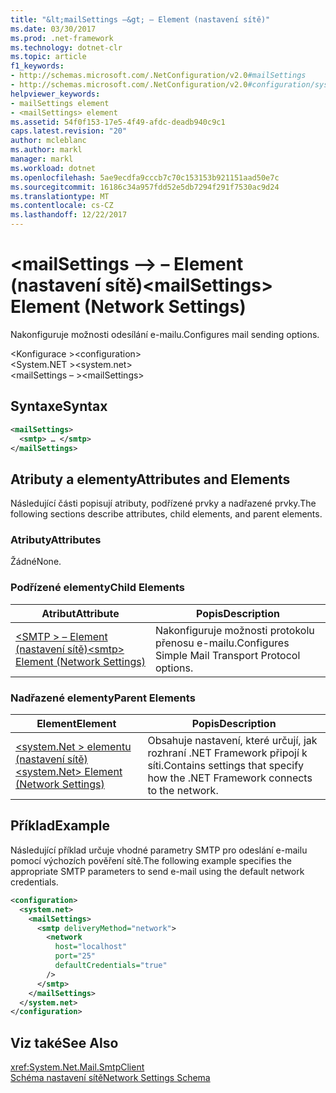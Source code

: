 ```yaml
---
title: "&lt;mailSettings –&gt; – Element (nastavení sítě)"
ms.date: 03/30/2017
ms.prod: .net-framework
ms.technology: dotnet-clr
ms.topic: article
f1_keywords:
- http://schemas.microsoft.com/.NetConfiguration/v2.0#mailSettings
- http://schemas.microsoft.com/.NetConfiguration/v2.0#configuration/system.net/mailSettings
helpviewer_keywords:
- mailSettings element
- <mailSettings> element
ms.assetid: 54f0f153-17e5-4f49-afdc-deadb940c9c1
caps.latest.revision: "20"
author: mcleblanc
ms.author: markl
manager: markl
ms.workload: dotnet
ms.openlocfilehash: 5ae9ecdfa9cccb7c70c153153b921151aad50e7c
ms.sourcegitcommit: 16186c34a957fdd52e5db7294f291f7530ac9d24
ms.translationtype: MT
ms.contentlocale: cs-CZ
ms.lasthandoff: 12/22/2017
---
```

# <a name="ltmailsettingsgt-element-network-settings"></a><span data-ttu-id="dfa37-102">&lt;mailSettings –&gt; – Element (nastavení sítě)</span><span class="sxs-lookup"><span data-stu-id="dfa37-102">&lt;mailSettings&gt; Element (Network Settings)</span></span>
<span data-ttu-id="dfa37-103">Nakonfiguruje možnosti odesílání e-mailu.</span><span class="sxs-lookup"><span data-stu-id="dfa37-103">Configures mail sending options.</span></span>  

<span data-ttu-id="dfa37-104">\<Konfigurace ></span><span class="sxs-lookup"><span data-stu-id="dfa37-104">\<configuration></span></span>  
<span data-ttu-id="dfa37-105">\<System.NET ></span><span class="sxs-lookup"><span data-stu-id="dfa37-105">\<system.net></span></span>  
<span data-ttu-id="dfa37-106">\<mailSettings – ></span><span class="sxs-lookup"><span data-stu-id="dfa37-106">\<mailSettings></span></span>  
  
## <a name="syntax"></a><span data-ttu-id="dfa37-107">Syntaxe</span><span class="sxs-lookup"><span data-stu-id="dfa37-107">Syntax</span></span>  
  
```xml  
<mailSettings>
  <smtp> … </smtp>  
</mailSettings>
```  
  
## <a name="attributes-and-elements"></a><span data-ttu-id="dfa37-108">Atributy a elementy</span><span class="sxs-lookup"><span data-stu-id="dfa37-108">Attributes and Elements</span></span>  
 <span data-ttu-id="dfa37-109">Následující části popisují atributy, podřízené prvky a nadřazené prvky.</span><span class="sxs-lookup"><span data-stu-id="dfa37-109">The following sections describe attributes, child elements, and parent elements.</span></span>  
  
### <a name="attributes"></a><span data-ttu-id="dfa37-110">Atributy</span><span class="sxs-lookup"><span data-stu-id="dfa37-110">Attributes</span></span>  
 <span data-ttu-id="dfa37-111">Žádné</span><span class="sxs-lookup"><span data-stu-id="dfa37-111">None.</span></span>  
  
### <a name="child-elements"></a><span data-ttu-id="dfa37-112">Podřízené elementy</span><span class="sxs-lookup"><span data-stu-id="dfa37-112">Child Elements</span></span>  
  
|<span data-ttu-id="dfa37-113">Atribut</span><span class="sxs-lookup"><span data-stu-id="dfa37-113">Attribute</span></span>|<span data-ttu-id="dfa37-114">Popis</span><span class="sxs-lookup"><span data-stu-id="dfa37-114">Description</span></span>|  
|---------------|-----------------|  
|[<span data-ttu-id="dfa37-115">\<SMTP > – Element (nastavení sítě)</span><span class="sxs-lookup"><span data-stu-id="dfa37-115">\<smtp> Element (Network Settings)</span></span>](../../../../../docs/framework/configure-apps/file-schema/network/smtp-element-network-settings.md)|<span data-ttu-id="dfa37-116">Nakonfiguruje možnosti protokolu přenosu e-mailu.</span><span class="sxs-lookup"><span data-stu-id="dfa37-116">Configures Simple Mail Transport Protocol options.</span></span>|  
  
### <a name="parent-elements"></a><span data-ttu-id="dfa37-117">Nadřazené elementy</span><span class="sxs-lookup"><span data-stu-id="dfa37-117">Parent Elements</span></span>  
  
|<span data-ttu-id="dfa37-118">**Element**</span><span class="sxs-lookup"><span data-stu-id="dfa37-118">**Element**</span></span>|<span data-ttu-id="dfa37-119">**Popis**</span><span class="sxs-lookup"><span data-stu-id="dfa37-119">**Description**</span></span>|  
|-----------------|---------------------|  
|[<span data-ttu-id="dfa37-120">\<system.Net > elementu (nastavení sítě)</span><span class="sxs-lookup"><span data-stu-id="dfa37-120">\<system.Net> Element (Network Settings)</span></span>](../../../../../docs/framework/configure-apps/file-schema/network/system-net-element-network-settings.md)|<span data-ttu-id="dfa37-121">Obsahuje nastavení, které určují, jak rozhraní .NET Framework připojí k síti.</span><span class="sxs-lookup"><span data-stu-id="dfa37-121">Contains settings that specify how the .NET Framework connects to the network.</span></span>|  
  
## <a name="example"></a><span data-ttu-id="dfa37-122">Příklad</span><span class="sxs-lookup"><span data-stu-id="dfa37-122">Example</span></span>  
 <span data-ttu-id="dfa37-123">Následující příklad určuje vhodné parametry SMTP pro odeslání e-mailu pomocí výchozích pověření sítě.</span><span class="sxs-lookup"><span data-stu-id="dfa37-123">The following example specifies the appropriate SMTP parameters to send e-mail using the default network credentials.</span></span>  
  
```xml  
<configuration>  
  <system.net>  
    <mailSettings>  
      <smtp deliveryMethod="network">  
        <network  
          host="localhost"  
          port="25"  
          defaultCredentials="true"  
        />  
      </smtp>  
    </mailSettings>  
  </system.net>  
</configuration>  
```  
  
## <a name="see-also"></a><span data-ttu-id="dfa37-124">Viz také</span><span class="sxs-lookup"><span data-stu-id="dfa37-124">See Also</span></span>  
 <xref:System.Net.Mail.SmtpClient>  
 [<span data-ttu-id="dfa37-125">Schéma nastavení sítě</span><span class="sxs-lookup"><span data-stu-id="dfa37-125">Network Settings Schema</span></span>](../../../../../docs/framework/configure-apps/file-schema/network/index.md)
